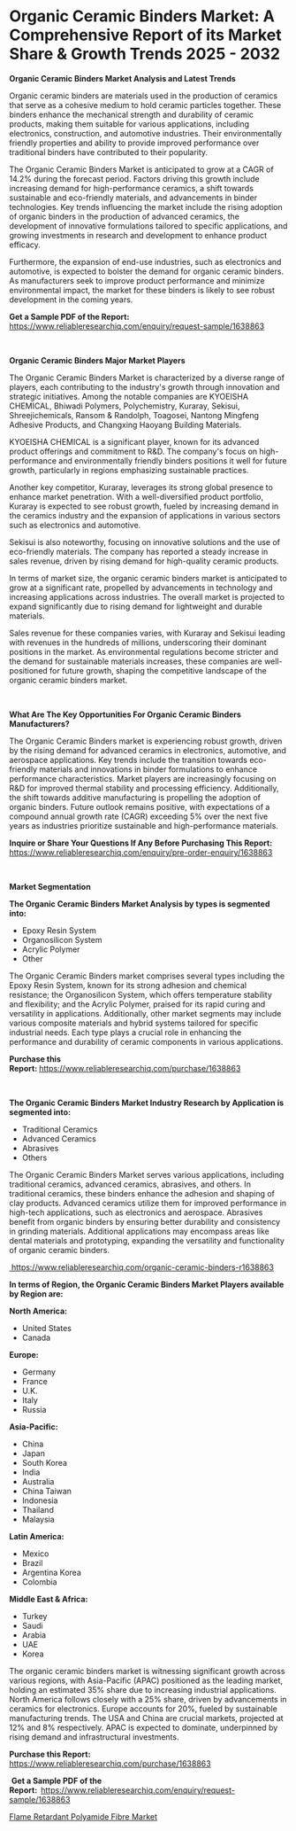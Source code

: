 <p><h1>Organic Ceramic Binders Market: A Comprehensive Report of its Market Share & Growth Trends 2025 - 2032</h1></p><p><strong>Organic Ceramic Binders Market Analysis and Latest Trends</strong></p>
<p><p>Organic ceramic binders are materials used in the production of ceramics that serve as a cohesive medium to hold ceramic particles together. These binders enhance the mechanical strength and durability of ceramic products, making them suitable for various applications, including electronics, construction, and automotive industries. Their environmentally friendly properties and ability to provide improved performance over traditional binders have contributed to their popularity.</p><p>The Organic Ceramic Binders Market is anticipated to grow at a CAGR of 14.2% during the forecast period. Factors driving this growth include increasing demand for high-performance ceramics, a shift towards sustainable and eco-friendly materials, and advancements in binder technologies. Key trends influencing the market include the rising adoption of organic binders in the production of advanced ceramics, the development of innovative formulations tailored to specific applications, and growing investments in research and development to enhance product efficacy.</p><p>Furthermore, the expansion of end-use industries, such as electronics and automotive, is expected to bolster the demand for organic ceramic binders. As manufacturers seek to improve product performance and minimize environmental impact, the market for these binders is likely to see robust development in the coming years.</p></p>
<p><strong>Get a Sample PDF of the Report:&nbsp;</strong> <a href="https://www.reliableresearchiq.com/enquiry/request-sample/1638863?utm_campaign=2455&utm_medium=2&utm_source=Github&utm_content=ia&utm_term=02042025&utm_id=organic-ceramic-binders">https://www.reliableresearchiq.com/enquiry/request-sample/1638863</a></p>
<p>&nbsp;</p>
<p><strong>Organic Ceramic Binders Major Market Players</strong></p>
<p><p>The Organic Ceramic Binders Market is characterized by a diverse range of players, each contributing to the industry's growth through innovation and strategic initiatives. Among the notable companies are KYOEISHA CHEMICAL, Bhiwadi Polymers, Polychemistry, Kuraray, Sekisui, Shreejichemicals, Ransom & Randolph, Toagosei, Nantong Mingfeng Adhesive Products, and Changxing Haoyang Building Materials.</p><p>KYOEISHA CHEMICAL is a significant player, known for its advanced product offerings and commitment to R&D. The company's focus on high-performance and environmentally friendly binders positions it well for future growth, particularly in regions emphasizing sustainable practices.</p><p>Another key competitor, Kuraray, leverages its strong global presence to enhance market penetration. With a well-diversified product portfolio, Kuraray is expected to see robust growth, fueled by increasing demand in the ceramics industry and the expansion of applications in various sectors such as electronics and automotive.</p><p>Sekisui is also noteworthy, focusing on innovative solutions and the use of eco-friendly materials. The company has reported a steady increase in sales revenue, driven by rising demand for high-quality ceramic products.</p><p>In terms of market size, the organic ceramic binders market is anticipated to grow at a significant rate, propelled by advancements in technology and increasing applications across industries. The overall market is projected to expand significantly due to rising demand for lightweight and durable materials.</p><p>Sales revenue for these companies varies, with Kuraray and Sekisui leading with revenues in the hundreds of millions, underscoring their dominant positions in the market. As environmental regulations become stricter and the demand for sustainable materials increases, these companies are well-positioned for future growth, shaping the competitive landscape of the organic ceramic binders market.</p></p>
<p>&nbsp;</p>
<p><strong>What Are The Key Opportunities For Organic Ceramic Binders Manufacturers?</strong></p>
<p><p>The Organic Ceramic Binders market is experiencing robust growth, driven by the rising demand for advanced ceramics in electronics, automotive, and aerospace applications. Key trends include the transition towards eco-friendly materials and innovations in binder formulations to enhance performance characteristics. Market players are increasingly focusing on R&D for improved thermal stability and processing efficiency. Additionally, the shift towards additive manufacturing is propelling the adoption of organic binders. Future outlook remains positive, with expectations of a compound annual growth rate (CAGR) exceeding 5% over the next five years as industries prioritize sustainable and high-performance materials.</p></p>
<p><strong>Inquire or Share Your Questions If Any Before Purchasing This Report:</strong> <a href="https://www.reliableresearchiq.com/enquiry/pre-order-enquiry/1638863?utm_campaign=2455&utm_medium=2&utm_source=Github&utm_content=ia&utm_term=02042025&utm_id=organic-ceramic-binders">https://www.reliableresearchiq.com/enquiry/pre-order-enquiry/1638863</a></p>
<p>&nbsp;</p>
<p><strong>Market Segmentation</strong></p>
<p><strong>The Organic Ceramic Binders Market Analysis by types is segmented into:</strong></p>
<p><ul><li>Epoxy Resin System</li><li>Organosilicon System</li><li>Acrylic Polymer</li><li>Other</li></ul></p>
<p><p>The Organic Ceramic Binders market comprises several types including the Epoxy Resin System, known for its strong adhesion and chemical resistance; the Organosilicon System, which offers temperature stability and flexibility; and the Acrylic Polymer, praised for its rapid curing and versatility in applications. Additionally, other market segments may include various composite materials and hybrid systems tailored for specific industrial needs. Each type plays a crucial role in enhancing the performance and durability of ceramic components in various applications.</p></p>
<p><strong>Purchase this Report:&nbsp;</strong><a href="https://www.reliableresearchiq.com/purchase/1638863?utm_campaign=2455&utm_medium=2&utm_source=Github&utm_content=ia&utm_term=02042025&utm_id=organic-ceramic-binders">https://www.reliableresearchiq.com/purchase/1638863</a></p>
<p>&nbsp;</p>
<p><strong>The Organic Ceramic Binders Market Industry Research by Application is segmented into:</strong></p>
<p><ul><li>Traditional Ceramics</li><li>Advanced Ceramics</li><li>Abrasives</li><li>Others</li></ul></p>
<p><p>The Organic Ceramic Binders Market serves various applications, including traditional ceramics, advanced ceramics, abrasives, and others. In traditional ceramics, these binders enhance the adhesion and shaping of clay products. Advanced ceramics utilize them for improved performance in high-tech applications, such as electronics and aerospace. Abrasives benefit from organic binders by ensuring better durability and consistency in grinding materials. Additional applications may encompass areas like dental materials and prototyping, expanding the versatility and functionality of organic ceramic binders.</p></p>
<p><a href="https://www.reliableresearchiq.com/organic-ceramic-binders-r1638863?utm_campaign=2455&utm_medium=2&utm_source=Github&utm_content=ia&utm_term=02042025&utm_id=organic-ceramic-binders">&nbsp;https://www.reliableresearchiq.com/organic-ceramic-binders-r1638863</a></p>
<p><strong>In terms of Region, the Organic Ceramic Binders Market Players available by Region are:</strong></p>
<p>
    <p> <strong> North America: </strong>
        <ul>
            <li>United States</li>
            <li>Canada</li>
        </ul>
        </p> 
    <p> <strong> Europe: </strong>
        <ul>
            <li>Germany</li>
            <li>France</li>
            <li>U.K.</li>
            <li>Italy</li>
            <li>Russia</li>
        </ul>
        </p> 
    <p> <strong> Asia-Pacific: </strong>
        <ul>
            <li>China</li>
            <li>Japan</li>
            <li>South Korea</li>
            <li>India</li>
            <li>Australia</li>
            <li>China Taiwan</li>
            <li>Indonesia</li>
            <li>Thailand</li>
            <li>Malaysia</li>
        </ul>
        </p> 
    <p> <strong> Latin America: </strong>
        <ul>
            <li>Mexico</li>
            <li>Brazil</li>
            <li>Argentina Korea</li>
            <li>Colombia</li>
        </ul>
        </p> 
    <p> <strong> Middle East & Africa: </strong>
        <ul>
            <li>Turkey</li>
            <li>Saudi</li>
            <li>Arabia</li>
            <li>UAE</li>
            <li>Korea</li>
        </ul>
    </p>
    </p>
<p><p>The organic ceramic binders market is witnessing significant growth across various regions, with Asia-Pacific (APAC) positioned as the leading market, holding an estimated 35% share due to increasing industrial applications. North America follows closely with a 25% share, driven by advancements in ceramics for electronics. Europe accounts for 20%, fueled by sustainable manufacturing trends. The USA and China are crucial markets, projected at 12% and 8% respectively. APAC is expected to dominate, underpinned by rising demand and infrastructural investments.</p></p>
<p><strong>Purchase this Report: </strong><a href="https://www.reliableresearchiq.com/purchase/1638863?utm_campaign=2455&utm_medium=2&utm_source=Github&utm_content=ia&utm_term=02042025&utm_id=organic-ceramic-binders">https://www.reliableresearchiq.com/purchase/1638863</a></p>
<p>&nbsp;<strong>Get a Sample PDF of the Report:&nbsp;&nbsp;</strong><a href="https://www.reliableresearchiq.com/enquiry/request-sample/1638863?utm_campaign=2455&utm_medium=2&utm_source=Github&utm_content=ia&utm_term=02042025&utm_id=organic-ceramic-binders">https://www.reliableresearchiq.com/enquiry/request-sample/1638863</a></p>
<p><strong></strong></p>
<p><p><a href="https://github.com/AlisaRowe24/Market-Research-Report-List-2/blob/main/flame-retardant-polyamide-fibre-market.md?utm_campaign=2455&utm_medium=2&utm_source=Github&utm_content=ia&utm_term=02042025&utm_id=organic-ceramic-binders">Flame Retardant Polyamide Fibre Market</a></p></p>